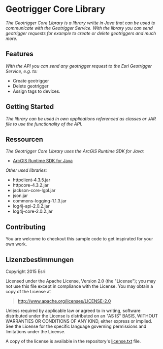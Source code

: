 # **Geotrigger Core Library**

*The Geotrigger Core Library is a library writte in Java that can be used to communicate with the Geotrigger Service. With the library you can send geotrigger requests for example to create or delete geotriggers and much more.*


## **Features** 
*With the API you can send any geotrigger request to the Esri Geotrigger Service, e.g. to:*
* Create geotrigger
* Delete geotrigger
* Assign tags to devices.

## **Getting Started**

*The library can be used in own applications referenced as classes or JAR file to use the functionality of the API.*


## **Ressourcen**

*The Geotrigger Core Library uses the ArcGIS Runtime SDK for Java:*

* [ArcGIS Runtime SDK for Java](https://developers.arcgis.com/java/ "")

*Other used libraries:*
* httpclient-4.3.5.jar
* httpcore-4.3.2.jar
* jackson-core-lgpl.jar
* json.jar
* commons-logging-1.1.3.jar
* log4j-api-2.0.2.jar
* log4j-core-2.0.2.jar

## **Contributing**

You are welcome to checkout this sample code to get inspirated for your own work.

## **Lizenzbestimmungen**

Copyright 2015 Esri

Licensed under the Apache License, Version 2.0 (the "License");
you may not use this file except in compliance with the License.
You may obtain a copy of the License at

> http://www.apache.org/licenses/LICENSE-2.0

Unless required by applicable law or agreed to in writing, software
distributed under the License is distributed on an "AS IS" BASIS,
WITHOUT WARRANTIES OR CONDITIONS OF ANY KIND, either express or implied.
See the License for the specific language governing permissions and
limitations under the License.

A copy of the license is available in the repository's [license.txt]( https://raw.github.com/Esri/esri-leaflet/master/license.txt) file.

